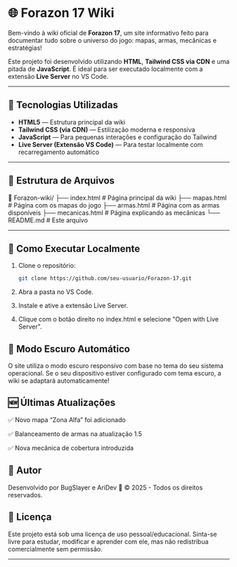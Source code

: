 # 🌐 Forazon 17 Wiki

Bem-vindo à wiki oficial de **Forazon 17**, um site informativo feito para documentar tudo sobre o universo do jogo: mapas, armas, mecânicas e estratégias!

Este projeto foi desenvolvido utilizando **HTML**, **Tailwind CSS via CDN** e uma pitada de **JavaScript**. É ideal para ser executado localmente com a extensão **Live Server** no VS Code.

---

## 🔧 Tecnologias Utilizadas

- **HTML5** — Estrutura principal da wiki
- **Tailwind CSS (via CDN)** — Estilização moderna e responsiva
- **JavaScript** — Para pequenas interações e configuração do Tailwind
- **Live Server (Extensão VS Code)** — Para testar localmente com recarregamento automático

---

## 📂 Estrutura de Arquivos

📁 Forazon-wiki/
├── index.html # Página principal da wiki
├── mapas.html # Página com os mapas do jogo
├── armas.html # Página com as armas disponíveis
├── mecanicas.html # Página explicando as mecânicas
└── README.md # Este arquivo

---

## 🚀 Como Executar Localmente

1. Clone o repositório:
   ```bash
   git clone https://github.com/seu-usuario/Forazon-17.git

2. Abra a pasta no VS Code.

3. Instale e ative a extensão Live Server.

4. Clique com o botão direito no index.html e selecione "Open with Live Server".

## 🌙 Modo Escuro Automático
O site utiliza o modo escuro responsivo com base no tema do seu sistema operacional. Se o seu dispositivo estiver configurado com tema escuro, a wiki se adaptará automaticamente!

## 🆕 Últimas Atualizações
✅ Novo mapa “Zona Alfa” foi adicionado

✅ Balanceamento de armas na atualização 1.5

✅ Nova mecânica de cobertura introduzida

## 👤 Autor
Desenvolvido por BugSlayer e AriDev
📅 © 2025 - Todos os direitos reservados.

## 📜 Licença
Este projeto está sob uma licença de uso pessoal/educacional. Sinta-se livre para estudar, modificar e aprender com ele, mas não redistribua comercialmente sem permissão.

---